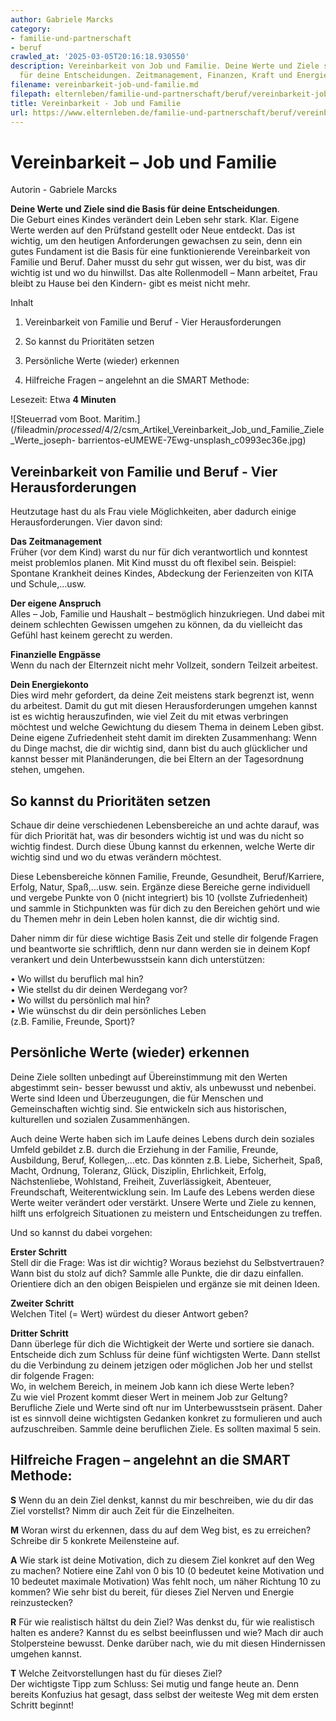 ```yaml
---
author: Gabriele Marcks
category:
- familie-und-partnerschaft
- beruf
crawled_at: '2025-03-05T20:16:18.930550'
description: Vereinbarkeit von Job und Familie. Deine Werte und Ziele sind die Basis
  für deine Entscheidungen. Zeitmanagement, Finanzen, Kraft und Energie.
filename: vereinbarkeit-job-und-familie.md
filepath: elternleben/familie-und-partnerschaft/beruf/vereinbarkeit-job-und-familie.md
title: Vereinbarkeit - Job und Familie
url: https://www.elternleben.de/familie-und-partnerschaft/beruf/vereinbarkeit-job-und-familie/
---
```


#  Vereinbarkeit – Job und Familie

Autorin - Gabriele Marcks

**Deine Werte und Ziele sind die Basis für deine Entscheidungen**.  
Die Geburt eines Kindes verändert dein Leben sehr stark. Klar. Eigene Werte
werden auf den Prüfstand gestellt oder Neue entdeckt. Das ist wichtig, um den
heutigen Anforderungen gewachsen zu sein, denn ein gutes Fundament ist die
Basis für eine funktionierende Vereinbarkeit von Familie und Beruf. Daher
musst du sehr gut wissen, wer du bist, was dir wichtig ist und wo du
hinwillst. Das alte Rollenmodell – Mann arbeitet, Frau bleibt zu Hause bei den
Kindern- gibt es meist nicht mehr.

Inhalt

1. Vereinbarkeit von Familie und Beruf - Vier Herausforderungen

2. So kannst du Prioritäten setzen

3. Persönliche Werte (wieder) erkennen

4. Hilfreiche Fragen – angelehnt an die SMART Methode: 

Lesezeit: Etwa **4 Minuten**

![Steuerrad vom Boot.
Maritim.](/fileadmin/_processed_/4/2/csm_Artikel_Vereinbarkeit_Job_und_Familie_Ziele_Werte_joseph-
barrientos-eUMEWE-7Ewg-unsplash_c0993ec36e.jpg)

##  Vereinbarkeit von Familie und Beruf - Vier Herausforderungen

Heutzutage hast du als Frau viele Möglichkeiten, aber dadurch einige
Herausforderungen. Vier davon sind:  
  
**Das Zeitmanagement**  
Früher (vor dem Kind) warst du nur für dich verantwortlich und konntest meist
problemlos planen. Mit Kind musst du oft flexibel sein. Beispiel: Spontane
Krankheit deines Kindes, Abdeckung der Ferienzeiten von KITA und Schule,…usw.  
  
**Der eigene Anspruch**  
Alles – Job, Familie und Haushalt – bestmöglich hinzukriegen. Und dabei mit
deinem schlechten Gewissen umgehen zu können, da du vielleicht das Gefühl hast
keinem gerecht zu werden.  
  
**Finanzielle Engpässe**  
Wenn du nach der Elternzeit nicht mehr Vollzeit, sondern Teilzeit arbeitest.  
  
**Dein Energiekonto**  
Dies wird mehr gefordert, da deine Zeit meistens stark begrenzt ist, wenn du
arbeitest. Damit du gut mit diesen Herausforderungen umgehen kannst ist es
wichtig herauszufinden, wie viel Zeit du mit etwas verbringen möchtest und
welche Gewichtung du diesem Thema in deinem Leben gibst. Deine eigene
Zufriedenheit steht damit im direkten Zusammenhang: Wenn du Dinge machst, die
dir wichtig sind, dann bist du auch glücklicher und kannst besser mit
Planänderungen, die bei Eltern an der Tagesordnung stehen, umgehen.

##  So kannst du Prioritäten setzen

Schaue dir deine verschiedenen Lebensbereiche an und achte darauf, was für
dich Priorität hat, was dir besonders wichtig ist und was du nicht so wichtig
findest. Durch diese Übung kannst du erkennen, welche Werte dir wichtig sind
und wo du etwas verändern möchtest.  
  
Diese Lebensbereiche können Familie, Freunde, Gesundheit, Beruf/Karriere,
Erfolg, Natur, Spaß,…usw. sein. Ergänze diese Bereiche gerne individuell und
vergebe Punkte von 0 (nicht integriert) bis 10 (vollste Zufriedenheit) und
sammle in Stichpunkten was für dich zu den Bereichen gehört und wie du Themen
mehr in dein Leben holen kannst, die dir wichtig sind.  
  
Daher nimm dir für diese wichtige Basis Zeit und stelle dir folgende Fragen
und beantworte sie schriftlich, denn nur dann werden sie in deinem Kopf
verankert und dein Unterbewusstsein kann dich unterstützen:  
  
• Wo willst du beruflich mal hin?  
• Wie stellst du dir deinen Werdegang vor?  
• Wo willst du persönlich mal hin?  
• Wie wünschst du dir dein persönliches Leben  
(z.B. Familie, Freunde, Sport)?

##  Persönliche Werte (wieder) erkennen

Deine Ziele sollten unbedingt auf Übereinstimmung mit den Werten abgestimmt
sein- besser bewusst und aktiv, als unbewusst und nebenbei. Werte sind Ideen
und Überzeugungen, die für Menschen und Gemeinschaften wichtig sind. Sie
entwickeln sich aus historischen, kulturellen und sozialen Zusammenhängen.  
  
Auch deine Werte haben sich im Laufe deines Lebens durch dein soziales Umfeld
gebildet z.B. durch die Erziehung in der Familie, Freunde, Ausbildung, Beruf,
Kollegen,…etc. Das könnten z.B. Liebe, Sicherheit, Spaß, Macht, Ordnung,
Toleranz, Glück, Disziplin, Ehrlichkeit, Erfolg, Nächstenliebe, Wohlstand,
Freiheit, Zuverlässigkeit, Abenteuer, Freundschaft, Weiterentwicklung sein. Im
Laufe des Lebens werden diese Werte weiter verändert oder verstärkt. Unsere
Werte und Ziele zu kennen, hilft uns erfolgreich Situationen zu meistern und
Entscheidungen zu treffen.  
  
Und so kannst du dabei vorgehen:  
  
**Erster Schritt**  
Stell dir die Frage: Was ist dir wichtig? Woraus beziehst du Selbstvertrauen?
Wann bist du stolz auf dich? Sammle alle Punkte, die dir dazu einfallen.
Orientiere dich an den obigen Beispielen und ergänze sie mit deinen Ideen.  
  
**Zweiter Schritt**  
Welchen Titel (= Wert) würdest du dieser Antwort geben?  
  
**Dritter Schritt**  
Dann überlege für dich die Wichtigkeit der Werte und sortiere sie danach.
Entscheide dich zum Schluss für deine fünf wichtigsten Werte. Dann stellst du
die Verbindung zu deinem jetzigen oder möglichen Job her und stellst dir
folgende Fragen:  
Wo, in welchem Bereich, in meinem Job kann ich diese Werte leben?  
Zu wie viel Prozent kommt dieser Wert in meinem Job zur Geltung?  
Berufliche Ziele und Werte sind oft nur im Unterbewusstsein präsent. Daher ist
es sinnvoll deine wichtigsten Gedanken konkret zu formulieren und auch
aufzuschreiben. Sammle deine beruflichen Ziele. Es sollten maximal 5 sein.

##  Hilfreiche Fragen – angelehnt an die SMART Methode:

**S** Wenn du an dein Ziel denkst, kannst du mir beschreiben, wie du dir das
Ziel vorstellst? Nimm dir auch Zeit für die Einzelheiten.  
  
**M** Woran wirst du erkennen, dass du auf dem Weg bist, es zu erreichen?
Schreibe dir 5 konkrete Meilensteine auf.  
  
**A** Wie stark ist deine Motivation, dich zu diesem Ziel konkret auf den Weg
zu machen? Notiere eine Zahl von 0 bis 10 (0 bedeutet keine Motivation und 10
bedeutet maximale Motivation) Was fehlt noch, um näher Richtung 10 zu kommen?
Wie sehr bist du bereit, für dieses Ziel Nerven und Energie reinzustecken?  
  
**R** Für wie realistisch hältst du dein Ziel? Was denkst du, für wie
realistisch halten es andere? Kannst du es selbst beeinflussen und wie? Mach
dir auch Stolpersteine bewusst. Denke darüber nach, wie du mit diesen
Hindernissen umgehen kannst.  
  
**T** Welche Zeitvorstellungen hast du für dieses Ziel?  
Der wichtigste Tipp zum Schluss: Sei mutig und fange heute an. Denn bereits
Konfuzius hat gesagt, dass selbst der weiteste Weg mit dem ersten Schritt
beginnt!

